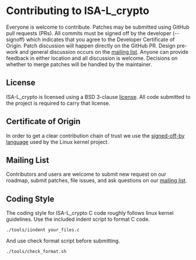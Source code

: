 # Contributing to ISA-L_crypto

Everyone is welcome to contribute. Patches may be submitted using GitHub pull
requests (PRs). All commits must be signed off by the developer (--signoff)
which indicates that you agree to the Developer Certificate of Origin. Patch
discussion will happen directly on the GitHub PR. Design pre-work and general
discussion occurs on the [mailing list]. Anyone can provide feedback in either
location and all discussion is welcome. Decisions on whether to merge patches
will be handled by the maintainer.

## License

ISA-L_crypto is licensed using a BSD 3-clause [license]. All code submitted to
the project is required to carry that license.

## Certificate of Origin

In order to get a clear contribution chain of trust we use the
[signed-off-by language] used by the Linux kernel project.

## Mailing List

Contributors and users are welcome to submit new request on our roadmap, submit
patches, file issues, and ask questions on our [mailing list].

## Coding Style

The coding style for ISA-L_crypto C code roughly follows linux kernel
guidelines. Use the included indent script to format C code.

    ./tools/iindent your_files.c

And use check format script before submitting.

    ./tools/check_format.sh

[mailing list]: https://lists.01.org/mailman/listinfo/isal
[license]: LICENSE
[signed-off-by language]: https://01.org/community/signed-process
